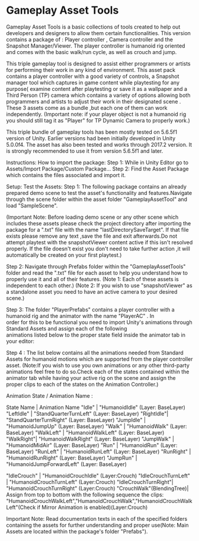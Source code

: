 # Gameplay Asset Tools
Gameplay Asset Tools is a basic collections of tools created to help out developers and designers to allow them certain functionalities.
This version contains a package of : Player controller , Camera controller and the Snapshot Manager/Viewer. The player controller is humanoid rig oriented and comes with the basic walk/run cycle, as well as crouch and jump.


This triple gameplay tool is designed to assist either programmers or artists for performing their work in any kind of environment. This asset pack contains a player controller with a good variety of controls,
a Snapshot manager tool which captures in game content while playtesting for any purpose( examine content after playtesting or save it as a wallpaper and a Third Person (TP) camera which contains a variety of options allowing both
programmers and artists to adjust their work in their designated scene . These 3 assets come as a bundle ,but each one of them can work independently.
	(Important note: if your player object is not a humanoid rig you should still tag it as "Player" for TP Dynamic Camera to properly work.)

This triple bundle of gameplay tools has been mostly tested on 5.6.5f1 version of Unity. Earlier versions had been initially developed in Unity 5.0.0f4. The asset has also been tested and works through 2017.2 version.
It is strongly recommended to use it from version 5.6.5f1 and later.


Instructions: 
	How to import the package:
		Step 1: While in Unity Editor go to Assets/Import Package/Custom Package...
		Step 2: Find the Asset Package which contains the files associated and import it.
		
Setup: 
	Test the Assets:
	Step 1: The following package contains an already prepared demo scene to test the asset's functionality and features.Navigate through     the scene folder within the asset folder "GameplayAssetTool" and load "SampleScene".
			
  (Important Note: Before loading demo scene or any other scene which includes these assets please check the project directory after       importing the package for a ".txt" file with the name "lastDirectorySaveTarget".
	If that file exists please remove any text ,save the file and exit afterwards.Do not attempt playtest with the snapshotViewer content   active if this isn't resolved properly.
	If the file doesn't exist you don't need to take further action ,it will automatically be created on your first playtest.)  
			
	
  Step 2: Navigate through Prefabs folder within the "GameplayAssetTools" folder and read the ".txt" file for each asset to help you        understand how to properly use it and all of their features.
	 (Note 1: Each of these assets is independent to each other.)
	 (Note 2: If you wish to use "snapshotViewer" as a standalone asset you need to have an active camera to your desired scene.)

  Step 3: The folder "PlayerPrefabs" contains a player controller with a humanoid rig and the animator with the name "PlayerAC" . In  
    order for this to be functional you need to import Unity's animations through Standard Assets and assign each of the following   
    animations listed below to the proper state field inside the animator tab in your editor:
		
  Step 4 : The list below contains all the animations needed from Standard Assets for humanoid motions which are supported from the 
    player controller asset.
		(Note:If you wish to use you own animations or any other third-party animations feel free to do so.Check each of the states 
    contained within the animator tab while having your active rig on the scene and assign the proper clips to each of the states on the 
    Animation Controller.)
		
  Animation State / Animation Name :

    
   State Name  | Animation Name
		  "Idle"   |  "HumanoidIdle"		(Layer: BaseLayer)
		"LeftIdle" | "StandQuarterTurnLeft"	(Layer: BaseLayer)
    "RightIdle"| "StandQuarterTurnRight"	(Layer: BaseLayer)
    "JumpIdle" | "HumanoidJumpUp"		(Layer: BaseLayer)
     "Walk"    | "HumanoidWalk"		(Layer: BaseLayer)
 		"WalkLeft" | "HumanoidWalkLeft"		(Layer: BaseLayer)
 		"WalkRight"| "HumanoidWalkRight"	(Layer: BaseLayer)
 		"JumpWalk" | "HumanoidMidAir"		(Layer: BaseLayer)
		   "Run"   | "HumanoidRun"		(Layer: BaseLayer)
		"RunLeft"  | "HumanoidRunLeft"		(Layer: BaseLayer)
		"RunRight" | "HumanoidRunRight"		(Layer: BaseLayer)
		"JumpRun"  | "HumanoidJumpForwardLeft"	(Layer: BaseLayer)

  "IdleCrouch" | "HumanoidCrouchIdle"  	(Layer:Crouch)
  "IdleCrouchTurnLeft" | "HumanoidCrouchTurnLeft"   (Layer:Crouch)
  "IdleCrouchTurnRight"| "HumanoidCrouchTurnRight"  (Layer:Crouch)
  "CrouchWalk"(BlendingTree)| Assign from top to bottom with the following sequence the clips:   
  "HumanoidCrouchWalkLeft","HumanoidCrouchWalk","HumanoidCrouchWalkLeft"(Check if Mirror Animation is enabled)(Layer:Crouch)

Important Note: Read documentation texts in each of the specified folders containing the assets for further understanding and proper use(Note: Main Assets are located within the package's folder "Prefabs").
